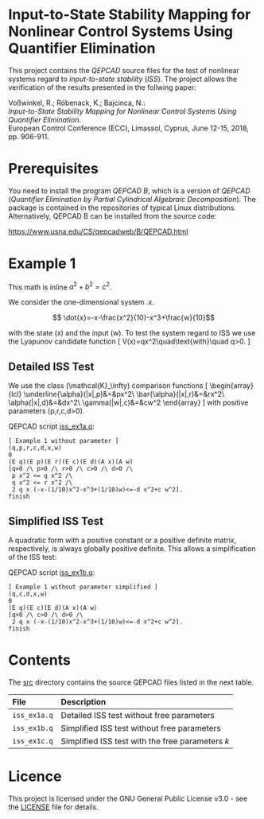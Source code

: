 <script type="text/javascript" src="http://cdn.mathjax.org/mathjax/latest/MathJax.js?config=default"></script>

Input-to-State Stability Mapping for Nonlinear Control Systems Using Quantifier Elimination
===========================================================================================

This project contains the *QEPCAD* source files for the test of nonlinear systems regard to *input-to-state stability* (*ISS*). The project allows the verification of the results presented in the follwing paper:

Voßwinkel, R.; Röbenack, K.; Bajcinca, N.:  
*Input-to-State Stability Mapping for Nonlinear Control Systems Using Quantifier Elimination*.  
European Control Conference (ECC), Limassol, Cyprus, June 12-15, 2018, pp. 906-911.

# Prerequisites

You need to install the program *QEPCAD B*, which is a version of *QEPCAD* (*Quantifier Elimination by Partial Cylindrical Algebraic Decomposition*). The package is contained in the repositories of typical Linux distributions. Alternatively, QEPCAD B can be installed from the source code:

https://www.usna.edu/CS/qepcadweb/B/QEPCAD.html

# Example 1

This math is inline $`a^2+b^2=c^2`$.

We consider the one-dimensional system \.x\.
```math
 \dot{x}=-x-\frac{x^2}{10}-x^3+\frac{w}{10}
```
with the state \(x\) and the input \(w\). To test the system regard to ISS we use the Lyapunov candidate function
\[
 V(x)=qx^2\quad\text{with}\quad q>0.
\]

## Detailed ISS Test 

We use the class \(\mathcal{K}_\infty\) comparison functions
\[
\begin{array}{lcl}
\underline{\alpha}(|x|,p)&=&px^2\\
\bar{\alpha}(|x|,r)&=&rx^2\\
\alpha(|x|,d)&=&dx^2\\
\gamma(|w|,c)&=&cw^2
\end{array}
\]
with positive parameters \(p,r,c,d>0\). 

QEPCAD script [iss_ex1a.q](src/iss_ex1a.q):

```qepcad
[ Example 1 without parameter ]
(q,p,r,c,d,x,w)
0
(E q)(E p)(E r)(E c)(E d)(A x)(A w)
[q>0 /\ p>0 /\ r>0 /\ c>0 /\ d>0 /\ 
 p x^2 <= q x^2 /\
 q x^2 <= r x^2 /\
 2 q x (-x-(1/10)x^2-x^3+(1/10)w)<=-d x^2+c w^2].
finish
```

## Simplified ISS Test

A quadratic form with a positive constant or a positive definite matrix, respectively, is always globally positive definite. This allows a simplification of the ISS test:

QEPCAD script [iss_ex1b.q](src/iss_ex1b.q):

```qepcad
[ Example 1 without parameter simplified ]
(q,c,d,x,w)
0
(E q)(E c)(E d)(A x)(A w)
[q>0 /\ c>0 /\ d>0 /\ 
 2 q x (-x-(1/10)x^2-x^3+(1/10)w)<=-d x^2+c w^2].
finish
```

# Contents

The [src](src) directory contains the source QEPCAD files listed in the next table.

File | Description
:--- | :---
`iss_ex1a.q` | Detailed ISS test without free parameters
`iss_ex1b.q` | Simplified ISS test without free parameters
`iss_ex1c.q` | Simplified ISS test with the free parameters *k*

# Licence

This project is licensed under the GNU General Public License v3.0 - see the [LICENSE](LICENSE) file for details.
